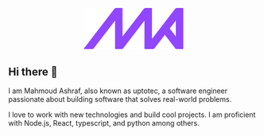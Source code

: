 <p align="center">
  <img src="./logo.png" alt="logo" width="200"/>
</p>

## Hi there 👋

I am Mahmoud Ashraf, also known as uptotec, a software engineer passionate about building software that solves real-world problems.

I love to work with new technologies and build cool projects. I am proficient with Node.js, React, typescript, and python among others.

